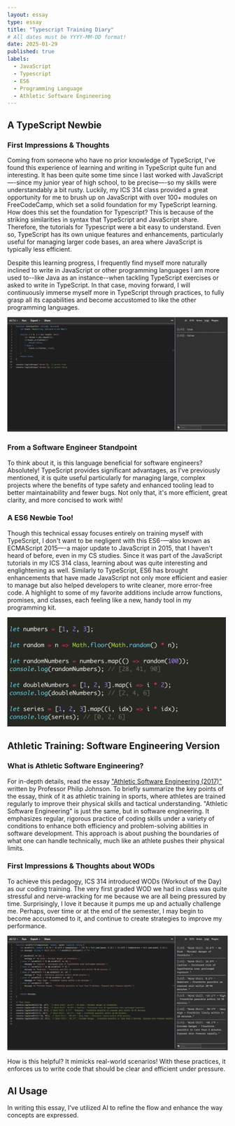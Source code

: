 ```yaml
---
layout: essay
type: essay
title: "Typescript Training Diary"
# All dates must be YYYY-MM-DD format!
date: 2025-01-29
published: true
labels:
  - JavaScript
  - Typescript
  - ES6
  - Programming Language
  - Athletic Software Engineering
---
```

## A TypeScript Newbie
### First Impressions & Thoughts
Coming from someone who have no prior knowledge of TypeScript, I've found this experience of learning and writing in TypeScript quite fun and interesting. It has been quite some time since I last worked with JavaScript—-since my junior year of high school, to be precise—-so my skills were understandably a bit rusty. Luckily, my ICS 314 class provided a great opportunity for me to brush up on JavaScript with over 100+ modules on FreeCodeCamp, which set a solid foundation for my TypeScript learning. How does this set the foundation for Typescript? This is because of the striking similarities in syntax that TypeScript and JavaScript share. Therefore, the tutorials for Typescript were a bit easy to understand. Even so, TypeScript has its own unique features and enhancements, particularly useful for managing larger code bases, an area where JavaScript is typically less efficient. 

Despite this learning progress, I frequently find myself more naturally inclined to write in JavaScript or other programming languages I am more used to--like Java as an instance--when tackling TypeScript exercises or asked to write in TypeScript. In that case, moving forward, I will continuously immerse myself more in TypeScript through practices, to fully grasp all its capabilities and become accustomed to like the other programming languages.

<img width="700px" src="../img/essay-01-25/essay-02-practice-WOD.png" class="img-thumbnail" >

### From a Software Engineer Standpoint
To think about it, is this language beneficial for software engineers? Absolutely! TypeScript provides significant advantages, as I've previously mentioned, it is quite useful particularly for managing large, complex projects where the benefits of type safety and enhanced tooling lead to better maintainability and fewer bugs. Not only that, it's more efficient, great clarity, and more concised to work with!

### A ES6 Newbie Too!
Though this technical essay focuses entirely on training myself with TypeScript, I don't want to be negligent with this ES6-—also known as ECMAScript 2015—-a major update to JavaScript in 2015, that I haven't heard of before, even in my CS studies. Since it was part of the JavaScript tutorials in my ICS 314 class, learning about was quite interesting and englightening as well. Similarly to TypeScript, ES6 has brought enhancements that have made JavaScript not only more efficient and easier to manage but also helped developers to write cleaner, more error-free code. A highlight to some of my favorite additions include arrow functions, promises, and classes, each feeling like a new, handy tool in my programming kit. 

<img width="500px" src="../img/essay-01-25/essay-02-es6.png" class="img-thumbnail" >

## Athletic Training: Software Engineering Version
### What is Athletic Software Engineering?
For in-depth details, read the essay ["Athletic Software Engineering (2017)"](https://philipmjohnson.org/essays/ase-2017.html) written by Professor Philip Johnson. To briefly summarize the key points of the essay, think of it as athletic training in sports, where athletes are trained regularly to improve their physical skills and tactical understanding. "Athletic Software Engineering" is just the same, but in software engineering. It emphasizes regular, rigorous practice of coding skills under a variety of conditions to enhance both efficiency and problem-solving abilities in software development. This approach is about pushing the boundaries of what one can handle technically, much like an athlete pushes their physical limits.

### First Impressions & Thoughts about WODs
To achieve this pedagogy, ICS 314 introduced WODs (Workout of the Day) as our coding training. The very first graded WOD we had in class was quite stressful and nerve-wracking for me because we are all being pressured by time. Surprisingly, I love it because it pumps me up and actually challenge me. Perhaps, over time or at the end of the semester, I may begin to become accustomed to it, and continue to create strategies to improve my performance. 

<img width="700px" src="../img/essay-01-25/essay-02-graded-WOD.png" class="img-thumbnail" >

How is this helpful? It mimicks real-world scenarios! With these practices, it enforces us to write code that should be clear and efficient under pressure.

## AI Usage
In writing this essay, I've utilized AI to refine the flow and enhance the way concepts are expressed.
